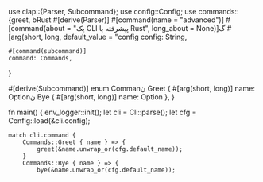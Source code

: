 


use clap::{Parser, Subcommand};
use config::Config;
use commands::{greet, bRust
#[derive(Parser)]
#[command(name = "advanced")]
#[command(about = "یک CLI پیشرفته با Rust", long_about = None)]گ
    #[arg(short, long, default_value = "config
    config: String,

    #[command(subcommand)]
    command: Commands,
}

#[derive(Subcommand)]
enum Commanن
    Greet { #[arg(short, long)] name: Option<String>ن
    Bye { #[arg(short, long)] name: Option<String> },
}

fn main() {
    env_logger::init();
    let cli = Cli::parse();
    let cfg = Config::load(&cli.config);

    match cli.command {
        Commands::Greet { name } => {
            greet(&name.unwrap_or(cfg.default_name));
        }
        Commands::Bye { name } => {
            bye(&name.unwrap_or(cfg.default_name));
